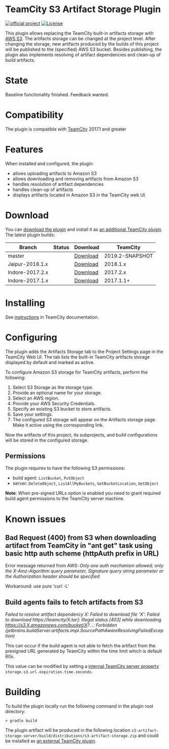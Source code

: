 # TeamCity S3 Artifact Storage Plugin

[![official project](http://jb.gg/badges/official.svg)](https://confluence.jetbrains.com/display/ALL/JetBrains+on+GitHub) [![License](https://img.shields.io/badge/License-Apache%202.0-blue.svg)](https://opensource.org/licenses/Apache-2.0)

This plugin allows replacing the TeamCity built-in artifacts storage with [AWS S3](https://aws.amazon.com/s3/). The artifacts storage can be changed at the project level. After changing the storage, new artifacts produced by the builds of this project will be published to the (specified) AWS S3 bucket. Besides publishing, the plugin also implements resolving of artifact dependencies and clean-up of build artifacts.

# State

Baseline functionality finished. Feedback wanted.

# Compatibility

The plugin is compatible with [TeamCity](https://www.jetbrains.com/teamcity/download/) 2017.1 and greater

# Features

When installed and configured, the plugin:
* allows uploading artifacts to Amazon S3
* allows downloading and removing artifacts from Amazon S3
* handles resolution of artifact dependencies
* handles clean-up of artifacts 
* displays artifacts located in Amazon S3 in the TeamCity web UI.

# Download

You can [download the plugin](https://plugins.jetbrains.com/plugin/9623-s3-artifact-storage) and install it as [an additional TeamCity plugin](https://www.jetbrains.com/help/teamcity/?Installing+Additional+Plugins). The latest plugin builds:

| Branch          | Status                                                                                                                                                                                                                                                                                                      | Download                                                                                                                                                                    | TeamCity        |
|-----------------|-------------------------------------------------------------------------------------------------------------------------------------------------------------------------------------------------------------------------------------------------------------------------------------------------------------|-----------------------------------------------------------------------------------------------------------------------------------------------------------------------------|-----------------|
| master          | <a href="https://teamcity.jetbrains.com/viewType.html?buildTypeId=TeamCityPluginsByJetBrains_AwsS3ArtifactStorage_TeamCityTrunk&guest=1"><img src="https://teamcity.jetbrains.com/app/rest/builds/buildType:(id:TeamCityPluginsByJetBrains_AwsS3ArtifactStorage_TeamCity20181)/statusIcon.svg" alt=""/></a> | [Download](https://teamcity.jetbrains.com/repository/download/TeamCityPluginsByJetBrains_AwsS3ArtifactStorage_TeamCityTrunk/.lastSuccessful/s3-artifact-storage.zip?guest=1)| 2019.2-SNAPSHOT |
| Jaipur-2018.1.x | <a href="https://teamcity.jetbrains.com/viewType.html?buildTypeId=TeamCityPluginsByJetBrains_AwsS3ArtifactStorage_TeamCity20181&guest=1"><img src="https://teamcity.jetbrains.com/app/rest/builds/buildType:(id:TeamCityPluginsByJetBrains_AwsS3ArtifactStorage_TeamCity20181)/statusIcon.svg" alt=""/></a> | [Download](https://teamcity.jetbrains.com/repository/download/TeamCityPluginsByJetBrains_AwsS3ArtifactStorage_TeamCity20181/.lastSuccessful/s3-artifact-storage.zip?guest=1)| 2018.1.x        |
| Indore-2017.2.x | <a href="https://teamcity.jetbrains.com/viewType.html?buildTypeId=TeamCityPluginsByJetBrains_AwsS3ArtifactStorage_TeamCity20172&guest=1"><img src="https://teamcity.jetbrains.com/app/rest/builds/buildType:(id:TeamCityPluginsByJetBrains_AwsS3ArtifactStorage_TeamCity20172)/statusIcon.svg" alt=""/></a> | [Download](https://teamcity.jetbrains.com/repository/download/TeamCityPluginsByJetBrains_AwsS3ArtifactStorage_TeamCity20172/.lastSuccessful/s3-artifact-storage.zip?guest=1)| 2017.2.x        |
| Indore-2017.1.x | <a href="https://teamcity.jetbrains.com/viewType.html?buildTypeId=TeamCityPluginsByJetBrains_AwsS3ArtifactStorage_TeamCity20171&guest=1"><img src="https://teamcity.jetbrains.com/app/rest/builds/buildType:(id:TeamCityPluginsByJetBrains_AwsS3ArtifactStorage_TeamCity20171)/statusIcon.svg" alt=""/></a> | [Download](https://teamcity.jetbrains.com/repository/download/TeamCityPluginsByJetBrains_AwsS3ArtifactStorage_TeamCity20171/.lastSuccessful/s3-artifact-storage.zip?guest=1)| 2017.1.1+       |

# Installing

See [instructions](https://www.jetbrains.com/help/teamcity/?Installing+Additional+Plugins) in TeamCity documentation.

# Configuring 

The plugin adds the Artifacts Storage tab to the Project Settings page in the TeamCity Web UI. 
The tab lists the built-in TeamCity artifacts storage displayed by default and marked as active.

To configure Amazon S3 storage for TeamCity artifacts, perform the following:
1. Select S3 Storage as the storage type.
2. Provide an optional name for your storage.
3. Select an AWS region.
4. Provide your AWS Security Credentials.
5. Specify an existing S3 bucket to store artifacts.
6. Save your settings.
7. The configured S3 storage will appear on the Artifacts storage page. Make it active using the corresponding link.

Now the artifacts of this project, its subprojects, and build configurations will be stored in the configured storage.

## Permissions

The plugin requires to have the following S3 permissions:

* build agent: `ListBucket`, `PutObject`
* server: `DeleteObject`, `ListAllMyBuckets`, `GetBucketLocation`, `GetObject`

**Note**: When pre-signed URLs option is enabled you need to grant required build agent permissions to the TeamCity server machine.

# Known issues

## Bad Request (400) from S3 when downloading artifact from TeamCity in "ant get" task using basic http auth scheme (httpAuth prefix in URL)

Error message returned from AWS: 
*Only one auth mechanism allowed; only the X-Amz-Algorithm query parameter, Signature query string parameter or the Authorization header should be specified*

Workaround: use pure 'curl -L'

## Build agents fails to fetch artifacts from S3
*Failed to resolve artifact dependency X: Failed to download file 'X': Failed to download https://teamcity/X.tar]: Illegal status [403] while downloading https://s3.X.amazonaws.com/bucket/X?...: Forbidden (jetbrains.buildServer.artifacts.impl.SourcePathAwareResolvingFailedException)*

This can occur if the build agent is not able to fetch the artifact from the presigned URL generated by TeamCity within the time limit which is default 60s.

This value can be modified by setting a [internal TeamCity server property](https://www.jetbrains.com/help/teamcity/?Configuring+TeamCity+Server+Startup+Properties) `storage.s3.url.expiration.time.seconds`.

# Building 

To build the plugin locally run the following command in the plugin root directory:
```
> gradle build
```

The plugin artifact will be produced in the following location `s3-artifact-storage-server/build/distributions/s3-artifact-storage.zip` and could be installed as [an external TeamCity plugin](https://www.jetbrains.com/help/teamcity/?Installing+Additional+Plugins).

